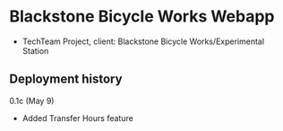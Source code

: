# Blackstone Bicycle Works Webapp

* TechTeam Project, client: Blackstone Bicycle Works/Experimental Station

## Deployment history 
0.1c (May 9)
- Added Transfer Hours feature 
